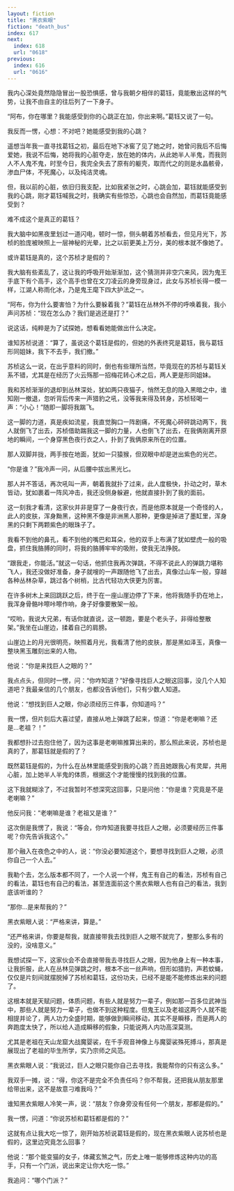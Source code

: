 ```yaml
---
layout: fiction
title: "黑衣紫眼"
fiction: "death_bus"
index: 617
next:
  index: 618
  url: "0618"
previous:
  index: 616
  url: "0616"
---
```

我内心深处竟然隐隐冒出一股恐惧感，曾与我朝夕相伴的葛钰，竟能散出这样的气势，让我不由自主的往后列了一下身子。

“阿布，你在哪里？我能感受到你的心跳正在加，你出来啊。”葛钰又说了一句。

我反而一愣，心想：不对吧？她能感受到我的心跳？

遥想当年我一直寻找葛钰之初，最后在地下冰窖了见了她之时，她曾问我后不后悔爱她，我说不后悔，她将我的心脏夺走，放在她的体内，从此她半人半鬼，而我则人不人鬼不鬼，时至今日，我完全失去了原有的躯壳，取而代之的则是水晶骸骨，渗血尸体，不死魔心，以及纯洁灵魂。

但，我以前的心脏，依旧归我支配，比如我紧张之时，心跳会加，葛钰就能感受到我的心跳，刚才葛钰喊我之时，我确实有些惊恐，心跳也会自然加，而葛钰竟能感受到？

难不成这个是真正的葛钰？

我大脑中如黑夜里划过一道闪电，顿时一惊，侧头朝着苏桢看去，但见月光下，苏桢的脸庞被映照上一层神秘的光晕，比之以前更美上万分，美的根本就不像她了。

或许葛钰是真的，这个苏桢才是假的？

我大脑有些紊乱了，这让我的呼吸开始渐渐加，这个猜测并非空穴来风，因为鬼王手底下有个高手，这个高手也曾在文刀凌云的身旁现身过，此女与苏桢长得一模一样，江湖人称雨化冰，乃是鬼王麾下四大护法之一。

“阿布，你为什么要害怕？为什么要躲着我？”葛钰在丛林外不停的呼唤着我，我小声问苏桢：“现在怎么办？我们是逃还是打？”

说这话，纯粹是为了试探她，想看看她能做出什么决定。

谁知苏桢说道：“算了，虽说这个葛钰是假的，但她的外表终究是葛钰，我与葛钰形同姐妹，我下不去手，我们撤。”

苏桢这么一说，在出乎意料的同时，倒也有些理所当然，毕竟现在的苏桢与葛钰关系不错，尤其是在经历了火云殇那一招梅花转心术之后，两人更是形同姐妹。

我和苏桢渐渐的退却到丛林深处，犹如两只夜猫子，悄然无息的隐入黑暗之中，谁知刚一撤退，忽听背后传来一声猎豹之吼，没等我来得及转身，苏桢轻喝一声：“小心！”随即一脚将我踹飞。

这一脚的力道，真是疾如流星，我直觉胸口一阵剧痛，不死魔心砰砰跳动两下，我人就倒飞了出去，苏桢借助踹我这一脚的力量，人也倒飞了出去，在我俩刚离开原地的瞬间，一个身穿黑色夜行衣之人，扑到了我俩原来所在的位置。

那人双脚并拢，两手按在地面，犹如一只猿猴，但双眼中却是迸出紫色的光芒。

“你是谁？”我冷声一问，从后腰中拔出黑光匕。

那人并不答话，再次吼叫一声，朝着我就扑了过来，此人度极快，扑动之时，草木皆动，犹如裹着一阵风冲击，我还没侧身躲避，他就直接扑到了我的面前。

这一刻我才看清，这家伙并非是穿了一身夜行衣，而是他原本就是一个奇怪的人，此人的皮肤，浑身黝黑，这种黑不像是非洲黑人那种，更像是掉进了墨缸里，浑身黑的只剩下两颗紫色的眼珠子了。

我看不到他的鼻孔，看不到他的嘴巴和耳朵，他的双手上布满了犹如壁虎一般的吸盘，抓住我胳膊的同时，将我的胳膊牢牢的吸附，使我无法挣脱。

“跟我走，你能活。”就这一句话，他抓住我再次弹跳，不得不说此人的弹跳力堪称飞人，我还没做好准备，身子就嗖的一声跟随他飞了出去，真像过山车一般，穿越各种丛林杂草，跳过各个树梢，比古代轻功大侠更为厉害。

在许多树木上来回跳跃之后，终于在一座山崖边停了下来，他将我随手扔在地上，我浑身骨骼咔嚓咔嚓作响，身子好像要散架一般。

“哎哟，我说大兄弟，有话你就直说，这一顿跑，要是个老头子，非得给整散架。”我坐在山崖边，揉着自己的肩膀。

山崖边上的月光很明亮，映照着月光，我看清了他的皮肤，那是黑如泽玉，真像一整块黑玉雕刻出来的人物。

他说：“你是来找巨人之眼的？”

我点点头，但同时一愣，问：“你咋知道？”好像寻找巨人之眼这回事，没几个人知道吧？我最亲信的几个朋友，也都没告诉他们，只有少数人知道。

他说：“想找到巨人之眼，你必须经历三件事，你知道吗？”

我一愣，但片刻后大喜过望，直接从地上弹跳了起来，惊道：“你是老喇嘛？还是...老祖？！”

我都想扑过去抱住他了，因为这事是老喇嘛推算出来的，那么照此来说，苏桢也是真的了，那葛钰就是假的了？

既然葛钰是假的，为什么在丛林里能感受到我的心跳？而且她跟我心有灵犀，共用心脏，加上她半人半鬼的体质，根据这个才能慢慢的找到我的位置。

这下我就糊涂了，不过我暂时不想深究这回事，只是问他：“你是谁？究竟是不是老喇嘛？”

他反问我：“老喇嘛是谁？老祖又是谁？”

这次倒是我愣了，我说：“等会，你咋知道我要寻找巨人之眼，必须要经历三件事呢？你先告诉我这个。”

那个融入在夜色之中的人，说：“你没必要知道这个，要想寻找到巨人之眼，必须你自己一个人去。”

我勒个去，怎么版本都不同了，一个人说一个样，鬼王有自己的看法，苏桢有自己的看法，葛钰也有自己的看法，甚至连面前这个黑衣紫眼人也有自己的看法，我到底该听谁的？

“那你...是来帮我的？”

黑衣紫眼人说：“严格来讲，算是。”

“还严格来讲，你要是帮我，就直接带我去找到巨人之眼不就完了，整那么多有的没的，没啥意义。”

我想试探一下，这家伙会不会直接带我去寻找巨人之眼，因为他身上有一种本事，让我折服，此人在丛林见弹跳之时，根本不出一丝声响，但形如猎豹，声若蚊蝇，仅仅是片刻间就摆脱掉了苏桢和葛钰，这份功夫，已经不是能不能修炼出来的问题了。

这根本就是天赋问题，体质问题，有些人就是努力一辈子，例如那一百多位武神当中，那些人就是努力一辈子，也做不到这种程度。但鬼王以及老祖这两个人就不能相提并论了，两人功力全盛时期，能够做到瞬间移动，其实不是瞬移，而是两人的奔跑度太快了，所以给人造成瞬移的假象，只能说两人内功高深莫测。

尤其是老祖在天山龙窟大战魔婴裟，在千手观音神像上与魔婴裟殊死搏斗，那真是展现出了老祖的毕生所学，实乃宗师之风范。

黑衣紫眼人说：“我说过，巨人之眼只能你自己去寻找，我能帮你的只有这么多。”

我双手一摊，说：“得，你这不是完全不负责任吗？你不帮我，还把我从朋友那里给带出来，这不是故意刁难我吗？”

谁知黑衣紫眼人冷笑一声，说：“朋友？你身旁没有任何一个朋友，那都是假的。”

我一愣，问道：“你说苏桢和葛钰都是假的？”

这就有点让我大吃一惊了，刚开始苏桢说葛钰是假的，现在黑衣紫眼人说苏桢也是假的，这里边究竟怎么回事？

他说：“那个能变猫的女子，体藏玄煞之气，历史上唯一能够修炼这种内功的高手，只有一个门派，说出来定让你大吃一惊。”

我追问：“哪个门派？”